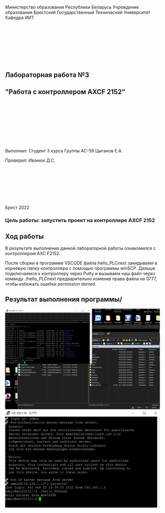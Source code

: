 Министерство образования Республики Беларусь
Учреждение образования Брестский Государственный Технический Университет
Кафедра ИИТ
<br/><br/><br/><br/><br/><br/><br/><br/><br/>
## Лабораторная работа №3
## "Работа с контроллером AXCF 2152"
<br/><br/><br/><br/><br/><br/><br/><br/><br/>
Выполнил:
Студент 3 курса
Группы АС-59
Цыганов Е.А.

Проверил:
Иванюк Д.С.
<br/><br/><br/><br/><br/><br/><br/><br/><br/>
Брест 2022

### Цель работы: запустить проект на контроллере AXCF 2152
## Ход работы 

В результате выполнения данной лабораторной работы ознакомился с контроллером AXC F2152.

После сборки в программе VSCODE файла hello_PLCnext закидываем в корневую папку контроллера с помощью программы winSCP. Дальше подключаемся к контроллеру через Putty и вызываем наш файл через команду ./hello_PLCnext
предварительно изменив права файла на 0777, чтобы избежать ошибки permission denied.
## Результат выполнения программы/

![Отчет1](https://raw.githubusercontent.com/brstu/MMIPU-2022/db4160f61b014aab1d54c3584bcf5f845dc4366b/trunk/as005930/task_03/images/controller1.PNG)
![Отчет2](https://raw.githubusercontent.com/brstu/MMIPU-2022/db4160f61b014aab1d54c3584bcf5f845dc4366b/trunk/as005930/task_03/images/controller1_2.PNG)

